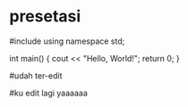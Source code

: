 # presetasi

#include <iostream>
using namespace std;

int main() 
{
    cout << "Hello, World!";
    return 0;
}


#udah ter-edit

#ku edit lagi yaaaaaa

